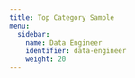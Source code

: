 ```yaml
---
title: Top Category Sample
menu:
  sidebar:
    name: Data Engineer
    identifier: data-engineer
    weight: 20
---
```

